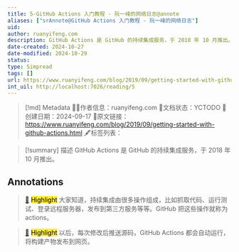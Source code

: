 ```yaml
---
title: 5-GitHub Actions 入门教程 - 阮一峰的网络日志@annote
aliases: ["srAnnote@GitHub Actions 入门教程 - 阮一峰的网络日志"]
uid: 
author: ruanyifeng.com
description: GitHub Actions 是 GitHub 的持续集成服务，于 2018 年 10 月推出。
date-created: 2024-10-27
date-modified: 2024-10-29
status: 
type: Simpread
tags: []
url: https://www.ruanyifeng.com/blog/2019/09/getting-started-with-github-actions.html
int_uil: http://localhost:7026/reading/5
---
```


> [!md] Metadata
> 🙇‍♂作者信息：ruanyifeng.com
> 🌱文档状态：YCTODO
> 📅创建日期：2024-09-17
> 🔗原文链接：https://www.ruanyifeng.com/blog/2019/09/getting-started-with-github-actions.html
> 🖋标签列表：

> [!summary] 描述
> GitHub Actions 是 GitHub 的持续集成服务，于 2018 年 10 月推出。

## Annotations

> [📌](<http://localhost:7026/reading/5#id=1726745244009>) <mark style="background-color: #ffeb3b">Highlight</mark>
> 大家知道，持续集成由很多操作组成，比如抓取代码、运行测试、登录远程服务器，发布到第三方服务等等。GitHub 把这些操作就称为 actions。

> [📌](<http://localhost:7026/reading/5#id=1730135282735>) <mark style="background-color: #ffeb3b">Highlight</mark>
> 以后，每次修改后推送源码，GitHub Actions 都会自动运行，将构建产物发布到网页。

